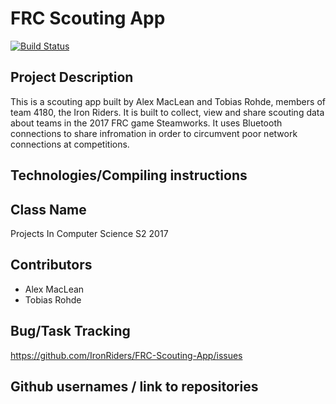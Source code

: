 # FRC Scouting App

[![Build Status](https://travis-ci.org/IronRiders/FRC-Scouting-App.svg?branch=master)](https://travis-ci.org/IronRiders/FRC-Scouting-App)

## Project Description

This is a scouting app built by Alex MacLean and Tobias Rohde, members of team 4180, the Iron Riders. It is built to collect, view and share scouting data about teams in the 2017 FRC game Steamworks. It uses Bluetooth connections to share infromation in order to circumvent poor network connections at competitions.

## Technologies/Compiling instructions 

## Class Name 
Projects In Computer Science S2 2017

## Contributors
* Alex MacLean
* Tobias Rohde

## Bug/Task Tracking
https://github.com/IronRiders/FRC-Scouting-App/issues

## Github usernames / link to repositories
